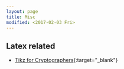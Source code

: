```yaml
---
layout: page
title: Misc
modified: <2017-02-03 Fri>
---
```


## Latex related
*  [Tikz for Cryptographers](https://www.iacr.org/authors/tikz/){:target="_blank"}

